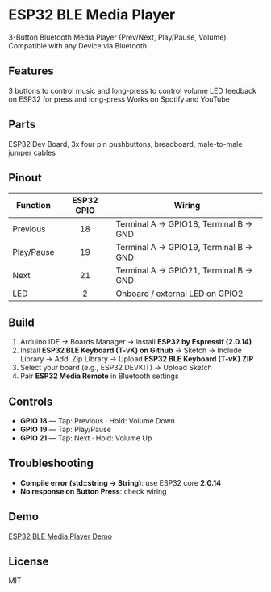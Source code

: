 # ESP32 BLE Media Player
3-Button Bluetooth Media Player (Prev/Next, Play/Pause, Volume). Compatible with any Device via Bluetooth.

## Features
3 buttons to control music and long-press to control volume
LED feedback on ESP32 for press and long-press
Works on Spotify and YouTube 

## Parts
ESP32 Dev Board, 3x four pin pushbuttons, breadboard, male-to-male jumper cables

## Pinout
| Function   | ESP32 GPIO | Wiring                                    |
|------------|:----------:|-------------------------------------------|
| Previous   | 18         | Terminal A → GPIO18, Terminal B → GND     |
| Play/Pause | 19         | Terminal A → GPIO19, Terminal B → GND     |
| Next       | 21         | Terminal A → GPIO21, Terminal B → GND     |
| LED        | 2          | Onboard / external LED on GPIO2           |

## Build
1. Arduino IDE → Boards Manager → install **ESP32 by Espressif (2.0.14)**  
2. Install **ESP32 BLE Keyboard (T-vK) on Github** → Sketch → Include Library → Add .Zip Library → Upload **ESP32 BLE Keyboard (T-vK) ZIP**
3. Select your board (e.g., ESP32 DEVKIT) → Upload Sketch
4. Pair **ESP32 Media Remote** in Bluetooth settings

## Controls
- **GPIO 18** — Tap: Previous · Hold: Volume Down
- **GPIO 19** — Tap: Play/Pause
- **GPIO 21** — Tap: Next · Hold: Volume Up

## Troubleshooting
- **Compile error (std::string → String)**: use ESP32 core **2.0.14**
- **No response on Button Press**: check wiring
## Demo
[ESP32 BLE Media Player Demo](https://youtu.be/N8190_iF1do?si=ke38ry5I1bNIJLMo)

## License
MIT

